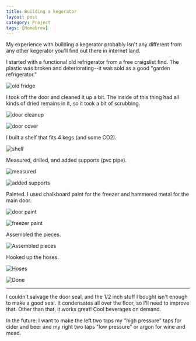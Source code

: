 ```yaml
---
title: Building a kegerator
layout: post
category: Project
tags: [Homebrew]
---
```

My experience with building a kegerator probably isn't any different from any other kegerator you'll find out there in internet land.

<!-- more -->

I started with a functional old refrigerator from a free craigslist find. The plastic was broken and deteriorating--it was sold as a good "garden refrigerator."

![old fridge](/public/images/2017/06/20170521_182346.jpg)

I took off the door and cleaned it up a bit. The inside of this thing had all kinds of dried remains in it, so it took a bit of scrubbing.

![door cleanup](/public/images/2017/06/20170527_144909.jpg)
  
![door cover](/public/images/2017/06/20170527_154644.jpg)

I built a shelf that fits 4 kegs (and some CO2).

![shelf](/public/images/2017/06/20170527_144857.jpg)

Measured, drilled, and added supports (pvc pipe).

![measured](/public/images/2017/06/20170527_155544.jpg)
  
![added supports](/public/images/2017/06/20170527_181350.jpg)

Painted. I used chalkboard paint for the freezer and hammered metal for the main door.

![door paint](/public/images/2017/06/20170527_192036.jpg)
  
![freezer paint](/public/images/2017/06/20170527_171934.jpg)

Assembled the pieces.

![Assembled pieces](/public/images/2017/06/20170529_160929.jpg)

Hooked up the hoses.

![Hoses](/public/images/2017/06/20170529_213711.jpg)
  
![Done](/public/images/2017/06/20170529_213700.jpg)

* * *

I couldn't salvage the door seal, and the 1/2 inch stuff I bought isn't enough to make a good seal. It condensates all over the floor, so I'll need to improve that. Other than that, it works great! Cool beverages on demand.

In the future: I want to make the left two taps my "high pressure" taps for cider and beer and my right two taps "low pressure" or argon for wine and mead.